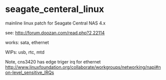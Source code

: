 # seagate_centeral_linux
mainline linux patch for Seagate Central NAS 4.x

see:
http://forum.doozan.com/read.php?2,22114

works:
sata, ethernet

WIPs:
usb, rtc, mtd

Note, cns3420 has edge triger irq for ethernet
http://www.linuxfoundation.org/collaborate/workgroups/networking/napi#non-level_sensitive_IRQs
